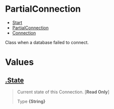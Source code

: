 
# PartialConnection

* [Start](https://github.com/QSmally/QDB/blob/v4/Documentation/Index.md)
* [PartialConnection](https://github.com/QSmally/QDB/blob/v4/Documentation/PartialConnection.md)
* [Connection](https://github.com/QSmally/QDB/blob/v4/Documentation/Connection.md)

Class when a database failed to connect.



# Values
## [.State](https://github.com/QSmally/QDB/blob/v4/lib/Connections/PartialConnection.js#L11)
> Current state of this Connection. [**Read Only**]
>
> Type **{String}**
